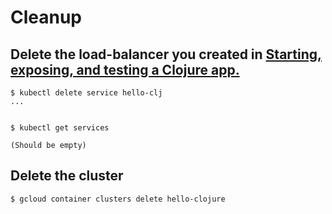 # Cleanup

## Delete the load-balancer you created in [Starting, exposing, and testing a Clojure app.](06-start-expose-test.md)

``` console
$ kubectl delete service hello-clj
...


$ kubectl get services

(Should be empty)
```

## Delete the cluster
``` console
$ gcloud container clusters delete hello-clojure
```
